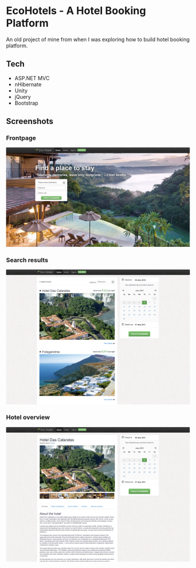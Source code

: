 # EcoHotels - A Hotel Booking Platform
An old project of mine from when I was exploring how to build hotel booking platform.

## Tech

* ASP.NET MVC
* nHibernate
* Unity
* jQuery
* Bootstrap

## Screenshots

### Frontpage
![Screenshot](https://github.com/mkhj/EcoHotels/blob/master/frontpage.png?raw=true)

### Search results
![Screenshot](https://github.com/mkhj/EcoHotels/blob/master/search.png?raw=true)

### Hotel overview
![Screenshot](https://github.com/mkhj/EcoHotels/blob/master/hotel.png?raw=true)
